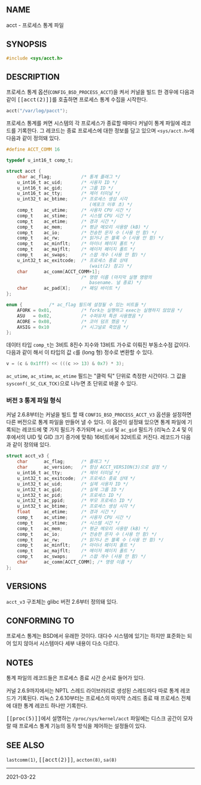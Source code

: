 ## NAME

acct - 프로세스 통계 파일

## SYNOPSIS

```c
#include <sys/acct.h>
```

## DESCRIPTION

프로세스 통계 옵션(`CONFIG_BSD_PROCESS_ACCT`)을 켜서 커널을 빌드 한 경우에 다음과 같이 <tt>[[acct(2)]]</tt>를 호출하면 프로세스 통계 수집을 시작한다.

```c
acct("/var/log/pacct");
```

프로세스 통계를 켜면 시스템의 각 프로세스가 종료할 때마다 커널이 통계 파일에 레코드를 기록한다. 그 레코드는 종료 프로세스에 대한 정보를 담고 있으며 `<sys/acct.h>`에 다음과 같이 정의돼 있다.

```c
#define ACCT_COMM 16

typedef u_int16_t comp_t;

struct acct {
    char ac_flag;           /* 통계 플래그 */
    u_int16_t ac_uid;       /* 사용자 ID */
    u_int16_t ac_gid;       /* 그룹 ID */
    u_int16_t ac_tty;       /* 제어 터미널 */
    u_int32_t ac_btime;     /* 프로세스 생성 시각
                               (에포크 이후 초) */
    comp_t    ac_utime;     /* 사용자 CPU 시간 */
    comp_t    ac_stime;     /* 시스템 CPU 시간 */
    comp_t    ac_etime;     /* 경과 시간 */
    comp_t    ac_mem;       /* 평균 메모리 사용량 (kB) */
    comp_t    ac_io;        /* 전송한 문자 수 (사용 안 함) */
    comp_t    ac_rw;        /* 읽거나 쓴 블록 수 (사용 안 함) */
    comp_t    ac_minflt;    /* 마이너 페이지 폴트 */
    comp_t    ac_majflt;    /* 메이저 페이지 폴트 */
    comp_t    ac_swaps;     /* 스왑 개수 (사용 안 함) */
    u_int32_t ac_exitcode;  /* 프로세스 종료 상태
                               (wait(2) 참고) */
    char      ac_comm[ACCT_COMM+1];
                            /* 명령 이름 (마지막 실행 명령의
                               basename. 널 종료) */
    char      ac_pad[X];    /* 패딩 바이트 */
};

enum {          /* ac_flag 필드에 설정될 수 있는 비트들 */
    AFORK = 0x01,           /* fork는 실행하고 exec는 실행하지 않았음 */
    ASU   = 0x02,           /* 수퍼유저 특권 사용했음 */
    ACORE = 0x08,           /* 코어 덤프 했음 */
    AXSIG = 0x10            /* 시그널로 죽었음 */
};
```

데이터 타입 `comp_t`는 3비트 8진수 지수와 13비트 가수로 이뤄진 부동소수점 값이다. 다음과 같이 해서 이 타입의 값 `c`를 (long 형) 정수로 변환할 수 있다.

```c
v = (c & 0x1fff) << (((c >> 13) & 0x7) * 3);
```

`ac_utime`, `ac_stime`, `ac_etime` 필드는 "클럭 틱" 단위로 측정한 시간이다. 그 값을 `sysconf(_SC_CLK_TCK)`으로 나누면 초 단위로 바꿀 수 있다.

### 버전 3 통계 파일 형식

커널 2.6.8부터는 커널을 빌드 할 때 `CONFIG_BSD_PROCESS_ACCT_V3` 옵션을 설정하면 다른 버전으로 통계 파일을 만들어 낼 수 있다. 이 옵션이 설정돼 있으면 통계 파일에 기록되는 레코드에 몇 가지 필드가 추가되며 `ac_uid` 및 `ac_gid` 필드가 (리눅스 2.4 및 이후에서의 UID 및 GID 크기 증가에 맞춰) 16비트에서 32비트로 커진다. 레코드가 다음과 같이 정의돼 있다.

```c
struct acct_v3 {
    char      ac_flag;      /* 플래그 */
    char      ac_version;   /* 항상 ACCT_VERSION(3)으로 설정 */
    u_int16_t ac_tty;       /* 제어 터미널 */
    u_int32_t ac_exitcode;  /* 프로세스 종료 상태 */
    u_int32_t ac_uid;       /* 실제 사용자 ID */
    u_int32_t ac_gid;       /* 실제 그룹 ID */
    u_int32_t ac_pid;       /* 프로세스 ID */
    u_int32_t ac_ppid;      /* 부모 프로세스 ID */
    u_int32_t ac_btime;     /* 프로세스 생성 시각 */
    float     ac_etime;     /* 경과 시간 */
    comp_t    ac_utime;     /* 사용자 CPU 시간 */
    comp_t    ac_stime;     /* 시스템 시간 */
    comp_t    ac_mem;       /* 평균 메모리 사용량 (kB) */
    comp_t    ac_io;        /* 전송한 문자 수 (사용 안 함) */
    comp_t    ac_rw;        /* 읽거나 쓴 블록 수 (사용 안 함) */
    comp_t    ac_minflt;    /* 마이너 페이지 폴트 */
    comp_t    ac_majflt;    /* 메이저 페이지 폴트 */
    comp_t    ac_swaps;     /* 스왑 개수 (사용 안 함) */
    char      ac_comm[ACCT_COMM]; /* 명령 이름 */
};
```

## VERSIONS

`acct_v3` 구조체는 glibc 버전 2.6부터 정의돼 있다.

## CONFORMING TO

프로세스 통계는 BSD에서 유래한 것이다. 대다수 시스템에 있기는 하지만 표준화는 되어 있지 않아서 시스템마다 세부 내용이 다소 다르다.

## NOTES

통계 파일의 레코드들은 프로세스 종료 시간 순서로 들어가 있다.

커널 2.6.9까지에서는 NPTL 스레드 라이브러리로 생성된 스레드마다 따로 통계 레코드가 기록된다. 리눅스 2.6.10부터는 프로세스의 마지막 스레드 종료 때 프로세스 전체에 대한 통계 레코드 하나만 기록한다.

<tt>[[proc(5)]]</tt>에서 설명하는 `/proc/sys/kernel/acct` 파일에는 디스크 공간이 모자랄 때 프로세스 통계 기능의 동작 방식을 제어하는 설정들이 있다.

## SEE ALSO

`lastcomm(1)`, <tt>[[acct(2)]]</tt>, `accton(8)`, `sa(8)`

----

2021-03-22
